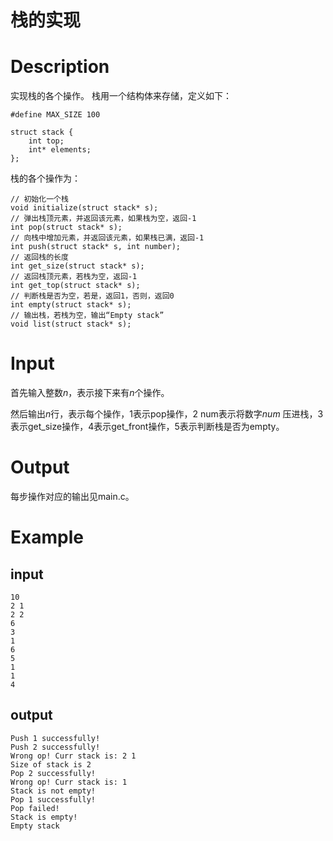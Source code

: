 # 栈的实现

# Description
实现栈的各个操作。
栈用一个结构体来存储，定义如下：
```
#define MAX_SIZE 100

struct stack {
	int top;
	int* elements;
};
```
栈的各个操作为：
```
// 初始化一个栈
void initialize(struct stack* s);
// 弹出栈顶元素，并返回该元素，如果栈为空，返回-1
int pop(struct stack* s);
// 向栈中增加元素，并返回该元素，如果栈已满，返回-1
int push(struct stack* s, int number);
// 返回栈的长度
int get_size(struct stack* s);
// 返回栈顶元素，若栈为空，返回-1
int get_top(struct stack* s);
// 判断栈是否为空，若是，返回1，否则，返回0
int empty(struct stack* s);
// 输出栈，若栈为空，输出“Empty stack”
void list(struct stack* s);
```
# Input
首先输入整数$n$，表示接下来有$n$个操作。

然后输出$n$行，表示每个操作，1表示pop操作，2 num表示将数字$num$ 压进栈，3表示get_size操作，4表示get_front操作，5表示判断栈是否为empty。

# Output
每步操作对应的输出见main.c。

# Example
## input
```
10
2 1
2 2
6
3
1
6
5
1
1
4

```
## output
```
Push 1 successfully!
Push 2 successfully!
Wrong op! Curr stack is: 2 1
Size of stack is 2
Pop 2 successfully!
Wrong op! Curr stack is: 1
Stack is not empty!
Pop 1 successfully!
Pop failed!
Stack is empty!
Empty stack

```
